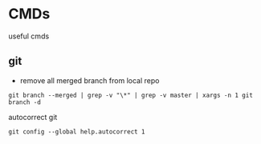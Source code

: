 # CMDs
useful cmds

## git

- remove all merged branch from local repo
```
git branch --merged | grep -v "\*" | grep -v master | xargs -n 1 git branch -d
```

autocorrect git
```
git config --global help.autocorrect 1
```
